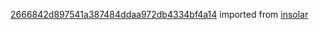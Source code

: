 [2666842d897541a387484ddaa972db4334bf4a14](https://github.com/insolar/insolar/commit/2666842d897541a387484ddaa972db4334bf4a14) imported from [insolar](https://github.com/insolar/insolar)
